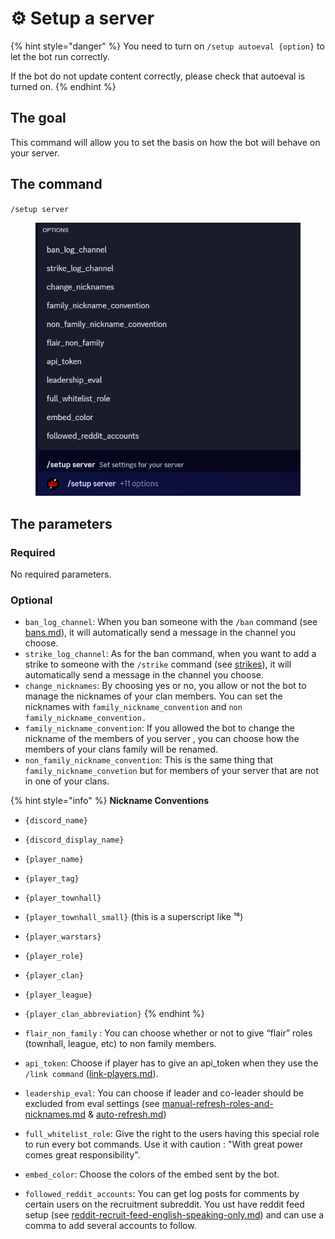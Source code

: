 # ⚙️ Setup a server

{% hint style="danger" %}
You need to turn on `/setup autoeval {option}` to let the bot run correctly.

If the bot do not update content correctly, please check that autoeval is turned on.
{% endhint %}

## The goal

This command will allow you to set the basis on how the bot will behave on your server.

## The command

`/setup server`

<figure><img src="../.gitbook/assets/image (128).png" alt=""><figcaption></figcaption></figure>

## The parameters

### Required

No required parameters.

### Optional

* `ban_log_channel`: When you ban someone with the `/ban` command (see [bans.md](../clans-management/bans.md "mention")), it will automatically send a message in the channel you choose.
* `strike_log_channel`: As for the ban command, when you want to add a strike to someone with the `/strike` command (see [strikes](../clans-management/strikes/ "mention")), it will automatically send a message in the channel you choose.
* `change_nicknames`: By choosing yes or no, you allow or not the bot to manage the nicknames of your clan members. You can set the nicknames with `family_nickname_convention` and `non family_nickname_convention.`
* `family_nickname_convention`: If you allowed the bot to change the nickname of the members of you server , you can choose how the members of your clans family will be renamed.
* `non_family_nickname_convention`:  This is the same thing that `family_nickname_convetion` but for members of your server that are not in one of your clans.

{% hint style="info" %}
**Nickname Conventions**

* `{discord_name}`
* `{discord_display_name}`
* `{player_name}`
* `{player_tag}`
* `{player_townhall}`
* `{player_townhall_small}` (this is a superscript like ¹⁶)
* `{player_warstars}`
* `{player_role}`
* `{player_clan}`
* `{player_league}`
* `{player_clan_abbreviation}`
{% endhint %}

* `flair_non_family` : You can choose whether or not to give “flair” roles (townhall, league, etc) to non family members.
* `api_token`: Choose if player has to give an api\_token when they use the `/link command` ([link-players.md](../clan-setups/link-players.md "mention")).
* `leadership_eval`: You can choose if leader and co-leader should be excluded from eval settings (see [manual-refresh-roles-and-nicknames.md](../players-roles/manual-refresh-roles-and-nicknames.md "mention") & [auto-refresh.md](../players-roles/auto-refresh.md "mention"))
* `full_whitelist_role`: Give the right to the users having this special role to run every bot commands. Use it with caution : "With great power comes great responsibility".
* `embed_color`:  Choose the colors of the embed sent by the bot.
* `followed_reddit_accounts`: You can get log posts for comments by certain users on the recruitment subreddit. You ust have reddit feed setup (see [reddit-recruit-feed-english-speaking-only.md](reddit-recruit-feed-english-speaking-only.md "mention")) and can use a comma to add several accounts to follow.
